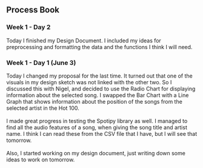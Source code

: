 ## Process Book

### Week 1 - Day 2
Today I finished my Design Document. I included my ideas for preprocessing and formatting the data and the functions I think I will need. 


### Week 1 - Day 1 (June 3)
Today I changed my proposal for the last time. It turned out that one of the visuals in my design sketch was not linked with the other two. So I discussed this with Nigel, and decided to use the Radio Chart for displaying information about the selected song. I swapped the Bar Chart with a Line Graph that shows information about the position of the songs from the selected artist in the Hot 100. <br> <br>
I made great progress in testing the Spotipy library as well. I managed to find all the audio features of a song, when giving the song title and artist name. I think I can read these from the CSV file that I have, but I will see that tomorrow. <br> <br>
Also, I started working on my design document, just writing down some ideas to work on tomorrow.
